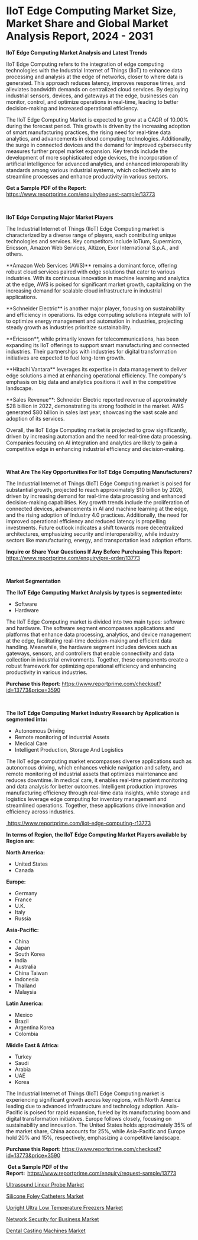 <p><h1>IIoT Edge Computing Market Size, Market Share and Global Market Analysis Report, 2024 - 2031</h1></p><p><strong>IIoT Edge Computing Market Analysis and Latest Trends</strong></p>
<p><p>IIoT Edge Computing refers to the integration of edge computing technologies with the Industrial Internet of Things (IIoT) to enhance data processing and analysis at the edge of networks, closer to where data is generated. This approach reduces latency, improves response times, and alleviates bandwidth demands on centralized cloud services. By deploying industrial sensors, devices, and gateways at the edge, businesses can monitor, control, and optimize operations in real-time, leading to better decision-making and increased operational efficiency.</p><p>The IIoT Edge Computing Market is expected to grow at a CAGR of 10.00% during the forecast period. This growth is driven by the increasing adoption of smart manufacturing practices, the rising need for real-time data analytics, and advancements in cloud computing technologies. Additionally, the surge in connected devices and the demand for improved cybersecurity measures further propel market expansion. Key trends include the development of more sophisticated edge devices, the incorporation of artificial intelligence for advanced analytics, and enhanced interoperability standards among various industrial systems, which collectively aim to streamline processes and enhance productivity in various sectors.</p></p>
<p><strong>Get a Sample PDF of the Report:&nbsp;</strong> <a href="https://www.reportprime.com/enquiry/request-sample/13773?utm_campaign=1088&utm_medium=2&utm_source=Github&utm_content=ia&utm_term=05112024&utm_id=iiot-edge-computing">https://www.reportprime.com/enquiry/request-sample/13773</a></p>
<p>&nbsp;</p>
<p><strong>IIoT Edge Computing Major Market Players</strong></p>
<p><p>The Industrial Internet of Things (IIoT) Edge Computing market is characterized by a diverse range of players, each contributing unique technologies and services. Key competitors include IoTium, Supermicro, Ericsson, Amazon Web Services, Altizon, Exor International S.p.A., and others. </p><p>**Amazon Web Services (AWS)** remains a dominant force, offering robust cloud services paired with edge solutions that cater to various industries. With its continuous innovation in machine learning and analytics at the edge, AWS is poised for significant market growth, capitalizing on the increasing demand for scalable cloud infrastructure in industrial applications.</p><p>**Schneider Electric** is another major player, focusing on sustainability and efficiency in operations. Its edge computing solutions integrate with IoT to optimize energy management and automation in industries, projecting steady growth as industries prioritize sustainability.</p><p>**Ericsson**, while primarily known for telecommunications, has been expanding its IIoT offerings to support smart manufacturing and connected industries. Their partnerships with industries for digital transformation initiatives are expected to fuel long-term growth.</p><p>**Hitachi Vantara** leverages its expertise in data management to deliver edge solutions aimed at enhancing operational efficiency. The company's emphasis on big data and analytics positions it well in the competitive landscape.</p><p>**Sales Revenue**: Schneider Electric reported revenue of approximately $28 billion in 2022, demonstrating its strong foothold in the market. AWS generated $80 billion in sales last year, showcasing the vast scale and adoption of its services. </p><p>Overall, the IIoT Edge Computing market is projected to grow significantly, driven by increasing automation and the need for real-time data processing. Companies focusing on AI integration and analytics are likely to gain a competitive edge in enhancing industrial efficiency and decision-making.</p></p>
<p>&nbsp;</p>
<p><strong>What Are The Key Opportunities For IIoT Edge Computing Manufacturers?</strong></p>
<p><p>The Industrial Internet of Things (IIoT) Edge Computing market is poised for substantial growth, projected to reach approximately $10 billion by 2026, driven by increasing demand for real-time data processing and enhanced decision-making capabilities. Key growth trends include the proliferation of connected devices, advancements in AI and machine learning at the edge, and the rising adoption of Industry 4.0 practices. Additionally, the need for improved operational efficiency and reduced latency is propelling investments. Future outlook indicates a shift towards more decentralized architectures, emphasizing security and interoperability, while industry sectors like manufacturing, energy, and transportation lead adoption efforts.</p></p>
<p><strong>Inquire or Share Your Questions If Any Before Purchasing This Report:</strong> <a href="https://www.reportprime.com/enquiry/pre-order/13773?utm_campaign=1088&utm_medium=2&utm_source=Github&utm_content=ia&utm_term=05112024&utm_id=iiot-edge-computing">https://www.reportprime.com/enquiry/pre-order/13773</a></p>
<p>&nbsp;</p>
<p><strong>Market Segmentation</strong></p>
<p><strong>The IIoT Edge Computing Market Analysis by types is segmented into:</strong></p>
<p><ul><li>Software</li><li>Hardware</li></ul></p>
<p><p>The IIoT Edge Computing market is divided into two main types: software and hardware. The software segment encompasses applications and platforms that enhance data processing, analytics, and device management at the edge, facilitating real-time decision-making and efficient data handling. Meanwhile, the hardware segment includes devices such as gateways, sensors, and controllers that enable connectivity and data collection in industrial environments. Together, these components create a robust framework for optimizing operational efficiency and enhancing productivity in various industries.</p></p>
<p><strong>Purchase this Report:&nbsp;</strong><a href="https://www.reportprime.com/checkout?id=13773&price=3590&utm_campaign=1088&utm_medium=2&utm_source=Github&utm_content=ia&utm_term=05112024&utm_id=iiot-edge-computing">https://www.reportprime.com/checkout?id=13773&price=3590</a></p>
<p>&nbsp;</p>
<p><strong>The IIoT Edge Computing Market Industry Research by Application is segmented into:</strong></p>
<p><ul><li>Autonomous Driving</li><li>Remote monitoring of industrial Assets</li><li>Medical Care</li><li>Intelligent Production, Storage And Logistics</li></ul></p>
<p><p>The IIoT edge computing market encompasses diverse applications such as autonomous driving, which enhances vehicle navigation and safety, and remote monitoring of industrial assets that optimizes maintenance and reduces downtime. In medical care, it enables real-time patient monitoring and data analysis for better outcomes. Intelligent production improves manufacturing efficiency through real-time data insights, while storage and logistics leverage edge computing for inventory management and streamlined operations. Together, these applications drive innovation and efficiency across industries.</p></p>
<p><a href="https://www.reportprime.com/iiot-edge-computing-r13773?utm_campaign=1088&utm_medium=2&utm_source=Github&utm_content=ia&utm_term=05112024&utm_id=iiot-edge-computing">&nbsp;https://www.reportprime.com/iiot-edge-computing-r13773</a></p>
<p><strong>In terms of Region, the IIoT Edge Computing Market Players available by Region are:</strong></p>
<p>
    <p> <strong> North America: </strong>
        <ul>
            <li>United States</li>
            <li>Canada</li>
        </ul>
        </p> 
    <p> <strong> Europe: </strong>
        <ul>
            <li>Germany</li>
            <li>France</li>
            <li>U.K.</li>
            <li>Italy</li>
            <li>Russia</li>
        </ul>
        </p> 
    <p> <strong> Asia-Pacific: </strong>
        <ul>
            <li>China</li>
            <li>Japan</li>
            <li>South Korea</li>
            <li>India</li>
            <li>Australia</li>
            <li>China Taiwan</li>
            <li>Indonesia</li>
            <li>Thailand</li>
            <li>Malaysia</li>
        </ul>
        </p> 
    <p> <strong> Latin America: </strong>
        <ul>
            <li>Mexico</li>
            <li>Brazil</li>
            <li>Argentina Korea</li>
            <li>Colombia</li>
        </ul>
        </p> 
    <p> <strong> Middle East & Africa: </strong>
        <ul>
            <li>Turkey</li>
            <li>Saudi</li>
            <li>Arabia</li>
            <li>UAE</li>
            <li>Korea</li>
        </ul>
    </p>
    </p>
<p><p>The Industrial Internet of Things (IIoT) Edge Computing market is experiencing significant growth across key regions, with North America leading due to advanced infrastructure and technology adoption. Asia-Pacific is poised for rapid expansion, fueled by its manufacturing boom and digital transformation initiatives. Europe follows closely, focusing on sustainability and innovation. The United States holds approximately 35% of the market share, China accounts for 25%, while Asia-Pacific and Europe hold 20% and 15%, respectively, emphasizing a competitive landscape.</p></p>
<p><strong>Purchase this Report: </strong><a href="https://www.reportprime.com/checkout?id=13773&price=3590&utm_campaign=1088&utm_medium=2&utm_source=Github&utm_content=ia&utm_term=05112024&utm_id=iiot-edge-computing">https://www.reportprime.com/checkout?id=13773&price=3590</a></p>
<p>&nbsp;<strong>Get a Sample PDF of the Report:&nbsp;&nbsp;</strong><a href="https://www.reportprime.com/enquiry/request-sample/13773?utm_campaign=1088&utm_medium=2&utm_source=Github&utm_content=ia&utm_term=05112024&utm_id=iiot-edge-computing">https://www.reportprime.com/enquiry/request-sample/13773</a></p>
<p><strong></strong></p>
<p><p><a href="https://issuu.com/reportprime-2/docs/ultrasound-linear-probe-market-size_10f26da7a3e7dc?utm_campaign=1088&utm_medium=2&utm_source=Github&utm_content=ia&utm_term=05112024&utm_id=iiot-edge-computing">Ultrasound Linear Probe Market</a></p><p><a href="https://issuu.com/reportprime-2/docs/silicone-foley-catheters-market-siz_218cbd2823768a?utm_campaign=1088&utm_medium=2&utm_source=Github&utm_content=ia&utm_term=05112024&utm_id=iiot-edge-computing">Silicone Foley Catheters Market</a></p><p><a href="https://github.com/wanvigsqmunsenr/Market-Research-Report-List-1/blob/main/upright-ultra-low-temperature-freezers-market.md?utm_campaign=1088&utm_medium=2&utm_source=Github&utm_content=ia&utm_term=05112024&utm_id=iiot-edge-computing">Upright Ultra Low Temperature Freezers Market</a></p><p><a href="https://github.com/alea79alre/Market-Research-Report-List-1/blob/main/network-security-for-business-market.md?utm_campaign=1088&utm_medium=2&utm_source=Github&utm_content=ia&utm_term=05112024&utm_id=iiot-edge-computing">Network Security for Business Market</a></p><p><a href="https://issuu.com/reportprime-2/docs/dental-casting-machines-market-size_57ddb5765b8cca?utm_campaign=1088&utm_medium=2&utm_source=Github&utm_content=ia&utm_term=05112024&utm_id=iiot-edge-computing">Dental Casting Machines Market</a></p></p>